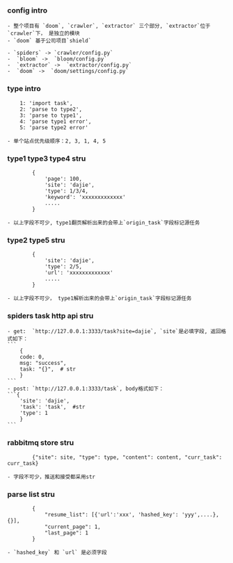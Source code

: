### config intro
	- 整个项目有 `doom`, `crawler`, `extractor` 三个部分, `extractor`位于 `crawler`下， 是独立的模块
	- `doom` 基于公司项目`shield`

	- `spiders` -> `crawler/config.py`
	-  `bloom` ->  `bloom/config.py`
	-  `extractor` ->  `extractor/config.py`
	-  `doom` ->  `doom/settings/config.py`


### type intro
```
    1: 'import task',
    2: 'parse to type2',
    3: 'parse to type1',
    4: 'parse type1 error',
    5: 'parse type2 error'
```
	- 单个站点优先级顺序：2, 3, 1, 4, 5 

### type1 type3 type4 stru
```
		{
            'page': 100,
            'site': 'dajie',
            'type': 1/3/4,
            'keyword': 'xxxxxxxxxxxxx'
            .....
        }

```
	- 以上字段不可少, type1翻页解析出来的会带上`origin_task`字段标记源任务

### type2 type5  stru
```
		{
            'site': 'dajie',
            'type': 2/5,
            'url': 'xxxxxxxxxxxxx'
            .....
        }

```
	- 以上字段不可少， type1解析出来的会带上`origin_task`字段标记源任务

### spiders task http api stru
	- get:  `http://127.0.0.1:3333/task?site=dajie`, `site`是必填字段, 返回格式如下：
	```
		{
		code: 0,
		msg: "success",
		task: "{}",  # str
		}
	```
	- post: `http://127.0.0.1:3333/task`, body格式如下：
    ```{
    	'site': 'dajie', 
    	'task': 'task',  #str
    	'type': 1
    	}
    ```


### rabbitmq store stru
```
        {"site": site, "type": type, "content": content, "curr_task": curr_task}

```
	- 字段不可少，推送和接受都采用str

### parse list stru
```
		{
            "resume_list": [{'url':'xxx', 'hashed_key': 'yyy',....}, {}],
            "current_page": 1,
            "last_page": 1
        }
```
	- `hashed_key` 和 `url` 是必须字段


